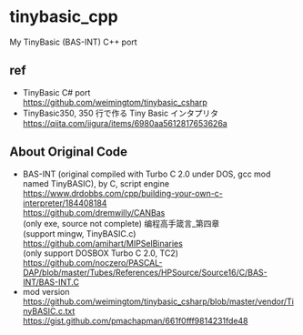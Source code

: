 # tinybasic_cpp
My TinyBasic (BAS-INT) C++ port

## ref  
* TinyBasic C# port  
https://github.com/weimingtom/tinybasic_csharp  
* TinyBasic350, 350 行で作る Tiny Basic インタプリタ    
https://qiita.com/iigura/items/6980aa5612817653626a  

## About Original Code  
* BAS-INT (original compiled with Turbo C 2.0 under DOS, gcc mod named TinyBASIC), by C, script engine  
https://www.drdobbs.com/cpp/building-your-own-c-interpreter/184408184  
https://github.com/dremwilly/CANBas  
(only exe, source not complete) 编程高手箴言_第四章  
(support mingw, TinyBASIC.c) https://github.com/amihart/MIPSelBinaries  
(only support DOSBOX Turbo C 2.0, TC2) https://github.com/noczero/PASCAL-DAP/blob/master/Tubes/References/HPSource/Source16/C/BAS-INT/BAS-INT.C  
* mod version  
https://github.com/weimingtom/tinybasic_csharp/blob/master/vendor/TinyBASIC.c.txt  
https://gist.github.com/pmachapman/661f0fff9814231fde48  
